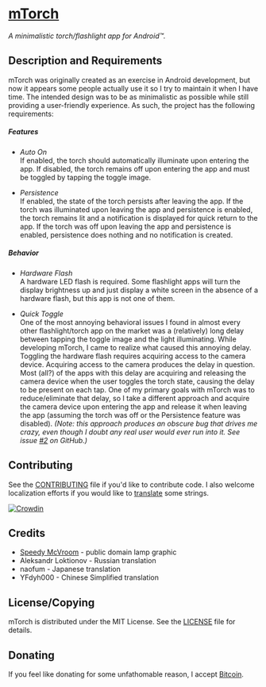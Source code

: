 # [mTorch](https://wkovacs64.github.io/mTorch/)

*A minimalistic torch/flashlight app for Android™.*

## Description and Requirements

mTorch was originally created as an exercise in Android development, but now it appears some people actually use it so I try to maintain it when I have time. The intended design was to be as minimalistic as possible while still providing a user-friendly experience. As such, the project has the following requirements:

##### Features

* _Auto On_  
If enabled, the torch should automatically illuminate upon entering the app. If disabled, the torch remains off upon entering the app and must be toggled by tapping the toggle image.

* _Persistence_  
If enabled, the state of the torch persists after leaving the app. If the torch was illuminated upon leaving the app and persistence is enabled, the torch remains lit and a notification is displayed for quick return to the app. If the torch was off upon leaving the app and persistence is enabled, persistence does nothing and no notification is created.

##### Behavior

* _Hardware Flash_  
A hardware LED flash is required. Some flashlight apps will turn the display brightness up and just display a white screen in the absence of a hardware flash, but this app is not one of them.

* _Quick Toggle_  
One of the most annoying behavioral issues I found in almost every other flashlight/torch app on the market was a (relatively) long delay between tapping the toggle image and the light illuminating. While developing mTorch, I came to realize what caused this annoying delay. Toggling the hardware flash requires acquiring access to the camera device. Acquiring access to the camera produces the delay in question. Most (all?) of the apps with this delay are acquiring and releasing the camera device when the user toggles the torch state, causing the delay to be present on each tap. One of my primary goals with mTorch was to reduce/eliminate that delay, so I take a different approach and acquire the camera device upon entering the app and release it when leaving the app (assuming the torch was off or the Persistence feature was disabled). _(Note: this approach produces an obscure bug that drives me crazy, even though I doubt any real user would ever run into it. See issue [#2](../../issues/2) on GitHub.)_

## Contributing
See the [CONTRIBUTING](../master/CONTRIBUTING.md) file if you'd like to contribute code. I also welcome localization efforts if you would like to [translate](https://crowdin.com/project/mtorch) some strings.

[![Crowdin](https://d322cqt584bo4o.cloudfront.net/mtorch/localized.svg)](https://crowdin.com/project/mtorch)

## Credits

* [Speedy McVroom](http://viscious-speed.deviantart.com) - public domain lamp graphic
* Aleksandr Loktionov - Russian translation
* naofum - Japanese translation
* YFdyh000 - Chinese Simplified translation

## License/Copying
mTorch is distributed under the MIT License. See the [LICENSE](../master/LICENSE) file for details.

## Donating
If you feel like donating for some unfathomable reason, I accept [Bitcoin](http://bit.co.in/mtorch).
